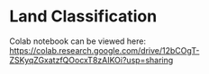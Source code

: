 # Land Classification

Colab notebook can be viewed here: https://colab.research.google.com/drive/12bCOgT-ZSKyqZGxatzfQOocxT8zAIKOi?usp=sharing